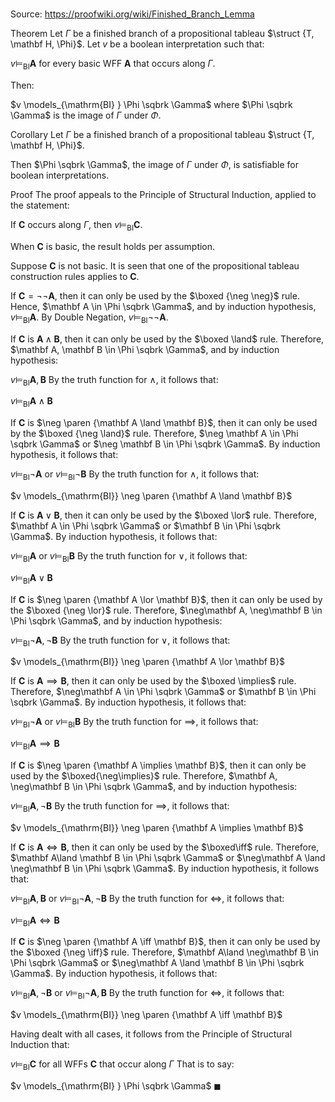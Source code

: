 # 

Source: https://proofwiki.org/wiki/Finished_Branch_Lemma

Theorem
Let $\Gamma$ be a finished branch of a propositional tableau $\struct {T, \mathbf H, \Phi}$.
Let $v$ be a boolean interpretation such that:

$v \models_{\mathrm{BI}} \mathbf A$ for every basic WFF $\mathbf A$ that occurs along $\Gamma$.

Then:

$v \models_{\mathrm{BI} } \Phi \sqbrk \Gamma$
where $\Phi \sqbrk \Gamma$ is the image of $\Gamma$ under $\Phi$.


Corollary
Let $\Gamma$ be a finished branch of a propositional tableau $\struct {T, \mathbf H, \Phi}$.

Then $\Phi \sqbrk \Gamma$, the image of $\Gamma$ under $\Phi$, is satisfiable for boolean interpretations.


Proof
The proof appeals to the Principle of Structural Induction, applied to the statement:

If $\mathbf C$ occurs along $\Gamma$, then $v \models_{\mathrm{BI}} \mathbf C$.

When $\mathbf C$ is basic, the result holds per assumption.

Suppose $\mathbf C$ is not basic.
It is seen that one of the propositional tableau construction rules applies to $\mathbf C$.

If $\mathbf C = \neg\neg\mathbf A$, then it can only be used by the $\boxed {\neg \neg}$ rule.
Hence, $\mathbf A \in \Phi \sqbrk \Gamma$, and by induction hypothesis, $v \models_{\mathrm{BI} } \mathbf A$.
By Double Negation, $v \models_{\mathrm{BI} } \neg\neg\mathbf A$.

If $\mathbf C$ is $\mathbf A \land \mathbf B$, then it can only be used by the $\boxed \land$ rule.
Therefore, $\mathbf A, \mathbf B \in \Phi \sqbrk \Gamma$, and by induction hypothesis:

$v \models_{\mathrm{BI} } \mathbf A,\mathbf B$
By the truth function for $\land$, it follows that:

$v \models_{\mathrm{BI}} \mathbf A \land \mathbf B$

If $\mathbf C$ is $\neg \paren {\mathbf A \land \mathbf B}$, then it can only be used by the $\boxed {\neg \land}$ rule.
Therefore, $\neg \mathbf A \in \Phi \sqbrk \Gamma$ or $\neg \mathbf B \in \Phi \sqbrk \Gamma$.
By induction hypothesis, it follows that:

$v \models_{\mathrm{BI}} \neg\mathbf A$ or $v \models_{\mathrm{BI}} \neg\mathbf B$
By the truth function for $\land$, it follows that:

$v \models_{\mathrm{BI}} \neg \paren {\mathbf A \land \mathbf B}$

If $\mathbf C$ is $\mathbf A \lor \mathbf B$, then it can only be used by the $\boxed \lor$ rule.
Therefore, $\mathbf A \in \Phi \sqbrk \Gamma$ or $\mathbf B \in \Phi \sqbrk \Gamma$.
By induction hypothesis, it follows that:

$v \models_{\mathrm{BI}} \mathbf A$ or $v \models_{\mathrm{BI}} \mathbf B$
By the truth function for $\lor$, it follows that:

$v \models_{\mathrm{BI}} \mathbf A \lor \mathbf B$

If $\mathbf C$ is $\neg \paren {\mathbf A \lor \mathbf B}$, then it can only be used by the $\boxed {\neg \lor}$ rule.
Therefore, $\neg\mathbf A, \neg\mathbf B \in \Phi \sqbrk \Gamma$, and by induction hypothesis:

$v \models_{\mathrm{BI}} \neg\mathbf A,\neg\mathbf B$
By the truth function for $\lor$, it follows that:

$v \models_{\mathrm{BI}} \neg \paren {\mathbf A \lor \mathbf B}$

If $\mathbf C$ is $\mathbf A \implies \mathbf B$, then it can only be used by the $\boxed \implies$ rule.
Therefore, $\neg\mathbf A \in \Phi \sqbrk \Gamma$ or $\mathbf B \in \Phi \sqbrk \Gamma$.
By induction hypothesis, it follows that:

$v \models_{\mathrm{BI}} \neg\mathbf A$ or $v \models_{\mathrm{BI}} \mathbf B$
By the truth function for $\implies$, it follows that:

$v \models_{\mathrm{BI}} \mathbf A \implies \mathbf B$

If $\mathbf C$ is $\neg \paren {\mathbf A \implies \mathbf B}$, then it can only be used by the $\boxed{\neg\implies}$ rule.
Therefore, $\mathbf A, \neg\mathbf B \in \Phi \sqbrk \Gamma$, and by induction hypothesis:

$v \models_{\mathrm{BI}} \mathbf A,\neg\mathbf B$
By the truth function for $\implies$, it follows that:

$v \models_{\mathrm{BI}} \neg \paren {\mathbf A \implies \mathbf B}$

If $\mathbf C$ is $\mathbf A \iff \mathbf B$, then it can only be used by the $\boxed\iff$ rule.
Therefore, $\mathbf A\land \mathbf B \in \Phi \sqbrk \Gamma$ or $\neg\mathbf A \land \neg\mathbf B \in \Phi \sqbrk \Gamma$.
By induction hypothesis, it follows that:

$v \models_{\mathrm{BI}} \mathbf A,\mathbf B$ or $v \models_{\mathrm{BI}} \neg\mathbf A,\neg\mathbf B$
By the truth function for $\iff$, it follows that:

$v \models_{\mathrm{BI}} \mathbf A \iff \mathbf B$

If $\mathbf C$ is $\neg \paren {\mathbf A \iff \mathbf B}$, then it can only be used by the $\boxed {\neg \iff}$ rule.
Therefore, $\mathbf A\land \neg\mathbf B \in \Phi \sqbrk \Gamma$ or $\neg\mathbf A \land \mathbf B \in \Phi \sqbrk \Gamma$.
By induction hypothesis, it follows that:

$v \models_{\mathrm{BI}} \mathbf A, \neg \mathbf B$ or $v \models_{\mathrm{BI} } \neg \mathbf A, \mathbf B$
By the truth function for $\iff$, it follows that:

$v \models_{\mathrm{BI}} \neg \paren {\mathbf A \iff \mathbf B}$

Having dealt with all cases, it follows from the Principle of Structural Induction that:

$v \models_{\mathrm{BI} } \mathbf C$ for all WFFs $\mathbf C$ that occur along $\Gamma$
That is to say:

$v \models_{\mathrm{BI} } \Phi \sqbrk \Gamma$
$\blacksquare$





